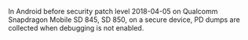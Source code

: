 In Android before security patch level 2018-04-05 on Qualcomm Snapdragon Mobile SD 845, SD 850, on a secure device, PD dumps are collected when debugging is not enabled.